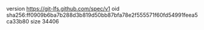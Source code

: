 version https://git-lfs.github.com/spec/v1
oid sha256:ff0909b6ba7b288d3b819d50bb87bfa78e2f555571f60fd54991feea5ca33b80
size 34406
